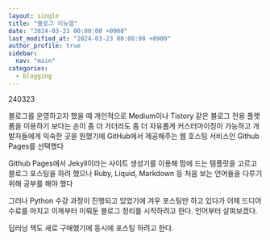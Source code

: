 ```yaml
---
layout: single
title: "블로그 리뉴얼"
date: "2024-03-23 00:00:00 +0900"
last_modified_at: "2024-03-23 00:00:00 +0900"
author_profile: true
sidebar:
  nav: "main"
categories:
  - blogging
---
```


240323

블로그를 운영하고자 했을 때 개인적으로 Medium이나 Tistory 같은 블로그 전용 플랫폼을 이용하기 보다는  손이 좀 더 가더라도 좀 더 자유롭게 커스터마이징이 가능하고 개발자들에게 익숙한 곳을 원했기에 GitHub에서 제공해주는 웹 호스팅 서비스인 Github Pages를 선택했다

Github Pages에서 Jekyll이라는 사이트 생성기를 이용해 맘에 드는 템플릿을 고르고 블로그 포스팅을 하려 했으나  Ruby, Liquid, Markdown 등 처음 보는 언어들을 다루기 위해 공부를 해야 했다

그러나 Python 수강 과정이 진행되고 있었기에 겨우 포스팅만 하고 있다가 어제 드디어 수료를 마치고 이제부터 미뤄둔 블로그 정리를 시작하려고 한다. 언어부터 살펴보겠다.

딥러닝 책도 새로 구매했기에 동시에 포스팅 하려고 한다.

 
